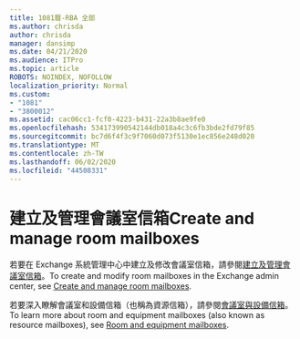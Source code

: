 ```yaml
---
title: 1081曆-RBA 全部
ms.author: chrisda
author: chrisda
manager: dansimp
ms.date: 04/21/2020
ms.audience: ITPro
ms.topic: article
ROBOTS: NOINDEX, NOFOLLOW
localization_priority: Normal
ms.custom:
- "1081"
- "3800012"
ms.assetid: cac06cc1-fcf0-4223-b431-22a3b8ae9fe0
ms.openlocfilehash: 534173990542144db018a4c3c6fb3bde2fd79f85
ms.sourcegitcommit: bc7d6f4f3c9f7060d073f5130e1ec856e248d020
ms.translationtype: MT
ms.contentlocale: zh-TW
ms.lasthandoff: 06/02/2020
ms.locfileid: "44508331"
---
```

# <a name="create-and-manage-room-mailboxes"></a><span data-ttu-id="6a32f-102">建立及管理會議室信箱</span><span class="sxs-lookup"><span data-stu-id="6a32f-102">Create and manage room mailboxes</span></span>

<span data-ttu-id="6a32f-103">若要在 Exchange 系統管理中心中建立及修改會議室信箱，請參閱[建立及管理會議室信箱](https://docs.microsoft.com/Exchange/recipients/room-mailboxes)。</span><span class="sxs-lookup"><span data-stu-id="6a32f-103">To create and modify room mailboxes in the Exchange admin center, see [Create and manage room mailboxes](https://docs.microsoft.com/Exchange/recipients/room-mailboxes).</span></span>

<span data-ttu-id="6a32f-104">若要深入瞭解會議室和設備信箱（也稱為資源信箱），請參閱[會議室與設備信箱](https://docs.microsoft.com/microsoft-365/admin/manage/room-and-equipment-mailboxes)。</span><span class="sxs-lookup"><span data-stu-id="6a32f-104">To learn more about room and equipment mailboxes (also known as resource mailboxes), see [Room and equipment mailboxes](https://docs.microsoft.com/microsoft-365/admin/manage/room-and-equipment-mailboxes).</span></span>
